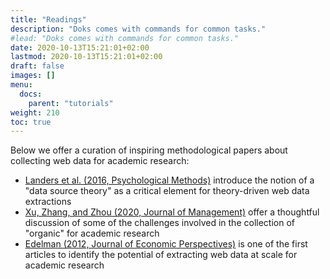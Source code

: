```yaml
---
title: "Readings"
description: "Doks comes with commands for common tasks."
#lead: "Doks comes with commands for common tasks."
date: 2020-10-13T15:21:01+02:00
lastmod: 2020-10-13T15:21:01+02:00
draft: false
images: []
menu:
  docs:
    parent: "tutorials"
weight: 210
toc: true
---
```


Below we offer a curation of inspiring methodological papers about collecting web data for academic research:

- [Landers et al. (2016, Psychological Methods)](https://psycnet.apa.org/record/2016-25479-001) introduce the notion of a "data source theory" as a critical element for theory-driven web data extractions
- [Xu, Zhang, and Zhou (2020, Journal of Management)](https://journals.sagepub.com/doi/full/10.1177/0149206319862027) offer a thoughtful discussion of some of the challenges involved in the collection of "organic" for academic research
- [Edelman (2012, Journal of Economic Perspectives)](https://www.aeaweb.org/articles?id=10.1257/jep.26.2.189) is one of the first articles to identify the potential of extracting web data at scale for academic research
